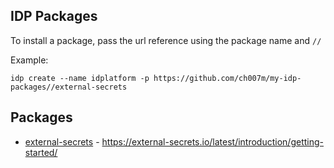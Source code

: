 ## IDP Packages

To install a package, pass the url reference using the package name and `//`

Example:
```shell
idp create --name idplatform -p https://github.com/ch007m/my-idp-packages//external-secrets
```

## Packages

- [external-secrets](external-secrets) - https://external-secrets.io/latest/introduction/getting-started/